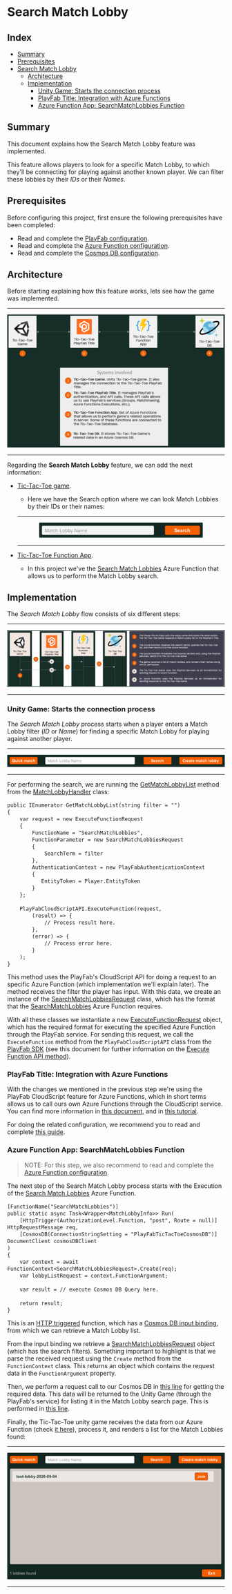 # Search Match Lobby

## Index

- [Summary][summary-section]
- [Prerequisites][prerequisites-section]
- [Search Match Lobby][search-match-lobby]
  - [Architecture][feature-architecture-section]
  - [Implementation][feature-implementation-section]
    - [Unity Game: Starts the connection process][unity-game-starts-the-connection-process]
    - [PlayFab Title: Integration with Azure Functions][playfab-title-integration-with-azure-functions]
    - [Azure Function App: SearchMatchLobbies Function][azure-function-app-searchmatchlobbies-function]

## Summary

This document explains how the Search Match Lobby feature was implemented.

This feature allows players to look for a specific Match Lobby, to which they'll be connecting for playing against another known player. We can filter these lobbies by their *IDs* or their *Names*.

## Prerequisites

Before configuring this project, first ensure the following prerequisites have been completed:

- Read and complete the [PlayFab configuration][playfab-config-readme].
- Read and complete the [Azure Function configuration][azure-function-config-readme].
- Read and complete the [Cosmos DB configuration][cosmos-db-config-readme].

## Architecture

Before starting explaining how this feature works, lets see how the game was implemented.

---

![alt-text][architecture-01]

---

Regarding the **Search Match Lobby** feature, we can add the next information:

- [Tic-Tac-Toe game][unity-game-project].
  - Here we have the Search option where we can look Match Lobbies by their IDs or their names:

  ---

   <p align="center">
     <img src="./document-assets/images/search-match-lobby-01.png" />
   </p>

  ---

- [Tic-Tac-Toe Function App][azure-function-project].
  - In this project we've the [Search Match Lobbies][azure-function-search-match-lobbies] Azure Function that allows us to perform the Match Lobby search.

## Implementation

The *Search Match Lobby* flow consists of six different steps:

---

![alt-text][search-match-lobby-diagram-01]

---

### Unity Game: Starts the connection process

The *Search Match Lobby* process starts when a player enters a Match Lobby filter (*ID* or *Name*) for finding a specific Match Lobby for playing against another player.

---

   <p align="center">
     <img src="./document-assets/images/search-match-lobby-02.png" />
   </p>

---

For performing the search, we are running the [GetMatchLobbyList][match-lobby-handler-get-lobby-list] method from the [MatchLobbyHandler][match-lobby-handler] class:

```CSharp
public IEnumerator GetMatchLobbyList(string filter = "")
{
    var request = new ExecuteFunctionRequest
    {
        FunctionName = "SearchMatchLobbies",
        FunctionParameter = new SearchMatchLobbiesRequest
        {
            SearchTerm = filter
        },
        AuthenticationContext = new PlayFabAuthenticationContext
        {
           EntityToken = Player.EntityToken
        }
    };

    PlayFabCloudScriptAPI.ExecuteFunction(request,
        (result) => {
            // Process result here.
        },
        (error) => {
            // Process error here.
        }
    );
}
```

This method uses the PlayFab's CloudScript API for doing a request to an specific Azure Function (which implementation we'll explain later). The method receives the filter the player has input. With this data, we create an instance of the [SearchMatchLobbiesRequest][search-match-lobbies-request] class, which has the format that the [SearchMatchLobbies][azure-function-search-match-lobbies] Azure Function requires.

With all these classes we instantiate a new [ExecuteFunctionRequest][creating-instance-execute-function-request] object, which has the required format for executing the specified Azure Function through the PlayFab service. For sending this request, we call the `ExecuteFunction` method from the `PlayFabCloudScriptAPI` class from the [PlayFab SDK][unity-playfab-csharp-sdk] (see this document for further information on the [Execute Function API method][playfab-cloudscript-api-doc-execute-function]).

### PlayFab Title: Integration with Azure Functions

With the changes we mentioned in the previous step we're using the PlayFab CloudScript feature for Azure Functions, which in short terms allows us to call ours own Azure Functions through the CloudScript service. You can find more information in [this document][playfab-cloudscript-azure-function-feature], and in [this tutorial][playfab-cloudscript-azure-function-tutorial].

For doing the related configuration, we recommend you to read and complete [this guide][playfab-config-readme].

### Azure Function App: SearchMatchLobbies Function

> NOTE: For this step, we also recommend to read and complete the [Azure Function configuration][azure-function-config-readme].

The next step of the Search Match Lobby process starts with the Execution of the [Search Match Lobbies][azure-function-search-match-lobbies] Azure Function.

```CSharp
[FunctionName("SearchMatchLobbies")]
public static async Task<Wrapper<MatchLobbyInfo>> Run(
    [HttpTrigger(AuthorizationLevel.Function, "post", Route = null)] HttpRequestMessage req,
    [CosmosDB(ConnectionStringSetting = "PlayFabTicTacToeCosmosDB")] DocumentClient cosmosDBClient
)
{
    var context = await FunctionContext<SearchMatchLobbiesRequest>.Create(req);
    var lobbyListRequest = context.FunctionArgument;

    var result = // execute Cosmos DB Query here.

    return result;
}
```

This is an [HTTP triggered][azure-function-http-trigger-doc] function, which has a [Cosmos DB input binding][azure-function-cosmos-db-input-doc], from which we can retrieve a Match Lobby list.

From the input binding we retrieve a [SearchMatchLobbiesRequest][search-match-lobbies-request-azf] object (which has the search filters). Something important to highlight is that we parse the received request using the `Create` method from the `FunctionContext` class. This returns an object which contains the request data in the `FunctionArgument` property.

Then, we perform a request call to our Cosmos DB in [this line][azure-function-search-match-lobbies-cosmos-query] for getting the required data. This data will be returned to the Unity Game (through the PlayFab's service) for listing it in the Match Lobby search page. This is performed in [this line][azure-function-search-match-lobbies-return-data].

Finally, the Tic-Tac-Toe unity game receives the data from our Azure Function (check [it here][match-lobby-handler-get-lobby-list-success]), process it, and renders a list for the Match Lobbies found:

---

   <p align="center">
     <img src="./document-assets/images/search-match-lobby-03.png" />
   </p>

---

<!-- Index -->
[summary-section]: #summary
[prerequisites-section]: #prerequisites
[search-match-lobby]: #search-match-lobby-feature
[feature-architecture-section]: #architecture
[feature-implementation-section]: #implementation
[unity-game-starts-the-connection-process]: #unity-game-starts-the-connection-process
[playfab-title-integration-with-azure-functions]: #playfab-title-integration-with-azure-functions
[azure-function-app-searchmatchlobbies-function]: #azure-function-app-searchmatchlobbies-function

<!-- Internal Links -->
[architecture-01]: ./document-assets/high-level-architecture.png
[search-match-lobby-diagram-01]: ./document-assets/images/diagrams/search-match-lobby-diagram-01.png

[unity-game-project]: ./TicTacToe
[azure-function-project]: ./AzureFunctions
[azure-function-search-match-lobbies]: ./AzureFunctions/TicTacToeFunctions/Functions/SearchMatchlobbies.cs
[azure-function-search-match-lobbies-return-data]: ./AzureFunctions/TicTacToeFunctions/Functions/SearchMatchlobbies.cs#L31s
[search-match-lobbies-request-azf]: ./AzureFunctions/TicTacToeFunctions/Models/Requests/SearchMatchLobbiesRequest.cs

[search-match-lobbies-request]: ./TicTacToe/Assets/Scripts/Models/Requests/SearchMatchlobbiesRequest.cs
[azure-function-search-match-lobbies-cosmos-query]: ./AzureFunctions/TicTacToeFunctions/Functions/SearchMatchlobbies.cs#L27

[match-lobby-handler]: ./TicTacToe/Assets/Scripts/Handlers/MatchlobbyHandler.cs
[match-lobby-handler-get-lobby-list]: ./TicTacToe/Assets/Scripts/Handlers/MatchlobbyHandler.cs#L71
[match-lobby-handler-get-lobby-list-success]: ./TicTacToe/Assets/Scripts/Handlers/MatchlobbyHandler.cs#L82

<!-- External links -->
[unity-playfab-csharp-sdk]: https://docs.microsoft.com/gaming/playfab/sdks/unity3d/
[unity-playfab-sdk-repo]: https://github.com/PlayFab/UnitySDK

[creating-instance-execute-function-request]: ./TicTacToe/Assets/Scripts/Handlers/RequestHandler.cs#L35

[playfab-cloudscript-api-doc]: https://docs.microsoft.com/rest/api/playfab/cloudscript/server-side-cloud-script?view=playfab-rest
[playfab-cloudscript-api-doc-execute-function]: https://docs.microsoft.com/rest/api/playfab/cloudscript/server-side-cloud-script/executefunction?view=playfab-rest

[playfab-cloudscript-azure-function-feature]: https://docs.microsoft.com/gaming/playfab/features/automation/cloudscript-af/
[playfab-cloudscript-azure-function-tutorial]: https://docs.microsoft.com/gaming/playfab/features/automation/cloudscript-af/quickstart#using-and-calling-cloudscript-using-azure-functions-from-your-playfab-title

[playfab-config-readme]: ./TicTacToe/README.md
[azure-function-config-readme]: ./AzureFunctions/README.md
[cosmos-db-config-readme]: ./AzureFunctions/cosmos-db-configuration.md

[azure-function-http-trigger-doc]: https://docs.microsoft.com/azure/azure-functions/functions-bindings-http-webhook-trigger?tabs=csharp
[azure-function-cosmos-db-input-doc]: https://docs.microsoft.com/azure/azure-functions/functions-bindings-cosmosdb-v2-input?tabs=csharp
